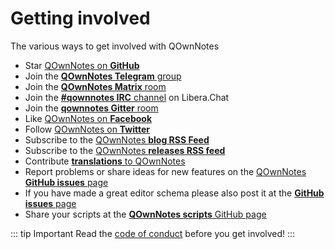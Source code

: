 # Getting involved

The various ways to get involved with QOwnNotes

- Star [QOwnNotes on **GitHub**](https://github.com/pbek/QOwnNotes)
- Join the [**QOwnNotes Telegram** group](https://t.me/QOwnNotes)
- Join the [**QOwnNotes Matrix** room](https://matrix.to/#/#qownnotes:matrix.org)
- Join the [**#qownnotes IRC** channel](https://web.libera.chat/#qownnotes) on Libera.Chat
- Join the [**qownnotes Gitter** room](https://gitter.im/qownnotes/qownnotes)
- Like [QOwnNotes on **Facebook**](https://www.facebook.com/QOwnNotes/)
- Follow [QOwnNotes on **Twitter**](https://twitter.com/QOwnNotes)
- Subscribe to the [QOwnNotes **blog RSS Feed**](https://feeds.feedburner.com/QOwnNotesBlog) 
- Subscribe to the [QOwnNotes **releases RSS feed**](https://feeds.feedburner.com/QOwnNotesReleases)
- Contribute [**translations** to QOwnNotes](translation.md)
- Report problems or share ideas for new features on the [QOwnNotes **GitHub issues** page](https://github.com/pbek/QOwnNotes/issues)
- If you have made a great editor schema please also post it at the [**GitHub issues** page](https://github.com/pbek/QOwnNotes/issues)
- Share your scripts at the [**QOwnNotes scripts** GitHub page](https://github.com/qownnotes/scripts)

::: tip Important
Read the [code of conduct](./code-of-conduct.md) before you get involved!
:::
